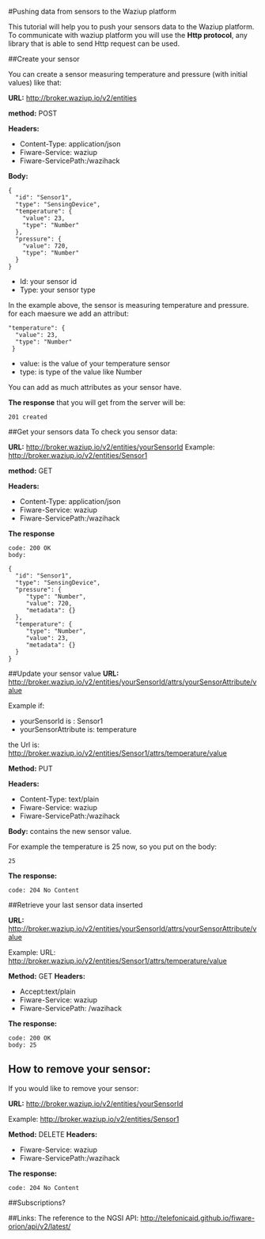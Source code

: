 #Pushing data from sensors to the Waziup platform

This tutorial will help you to push your sensors data to the Waziup platform.
To communicate with waziup platform you will use the **Http protocol**, any library that is able to send Http request can be used.

##Create your sensor

You can create a sensor measuring temperature and pressure (with initial values) like that:

**URL:** http://broker.waziup.io/v2/entities 

**method:** POST

**Headers:** 

*	Content-Type: application/json
*	Fiware-Service: waziup
*	Fiware-ServicePath:/wazihack

**Body:**

    {
      "id": "Sensor1",
      "type": "SensingDevice",
      "temperature": {
        "value": 23,
        "type": "Number"
      },
      "pressure": {
        "value": 720,
        "type": "Number"
      }
    }


* Id: your sensor id
* Type: your sensor type

In the example above, the sensor is measuring temperature and pressure. for each maesure we add an attribut:

    "temperature": {
      "value": 23,
      "type": "Number"
     }

* value: is the value of your temperature sensor
* type: is type of the value like Number

You can add as much attributes as your sensor have.

**The response** that you will get from the server will be:
        
    201 created

##Get your sensors data
To check you sensor data:

**URL:** http://broker.waziup.io/v2/entities/yourSensorId
Example:  http://broker.waziup.io/v2/entities/Sensor1 

**method:** GET

**Headers:** 

*	Content-Type: application/json
*	Fiware-Service: waziup
*	Fiware-ServicePath:/wazihack

**The response**
    
    code: 200 OK
    body:

    {
      "id": "Sensor1",
      "type": "SensingDevice",
      "pressure": {
         "type": "Number",
         "value": 720,
         "metadata": {}
      },
      "temperature": {
         "type": "Number",
         "value": 23,
         "metadata": {}
      }
    }
    
##Update your sensor value
**URL:** http://broker.waziup.io/v2/entities/yourSensorId/attrs/yourSensorAttribute/value  

Example if:

* yourSensorId is : Sensor1
* yourSensorAttribute is: temperature

the Url is:
http://broker.waziup.io/v2/entities/Sensor1/attrs/temperature/value

**Method:** PUT

**Headers:** 
* Content-Type: text/plain
* Fiware-Service: waziup
* Fiware-ServicePath:/wazihack

**Body:** contains the new sensor value.

For example the temperature is 25 now, so you put on the body:
    
    25
    
**The response:**
    
    code: 204 No Content

##Retrieve your last sensor data inserted

**URL:** http://broker.waziup.io/v2/entities/yourSensorId/attrs/yourSensorAttribute/value

Example:
URL: http://broker.waziup.io/v2/entities/Sensor1/attrs/temperature/value

**Method:** GET
**Headers:** 
* Accept:text/plain
* Fiware-Service: waziup
* Fiware-ServicePath: /wazihack

**The response:**

    code: 200 OK
    body: 25

## How to remove your sensor:

If you would like to remove your sensor:

**URL:** http://broker.waziup.io/v2/entities/yourSensorId

Example:  http://broker.waziup.io/v2/entities/Sensor1 

**Method:** DELETE
**Headers:**
* Fiware-Service: waziup
* Fiware-ServicePath:/wazihack

**The response:**

    code: 204 No Content    
    
##Subscriptions?


##Links:
The reference to the NGSI API:
http://telefonicaid.github.io/fiware-orion/api/v2/latest/ 
